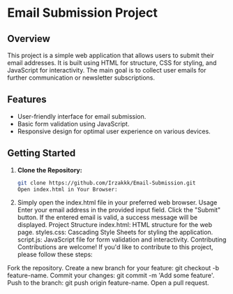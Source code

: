 # Email Submission Project

## Overview

This project is a simple web application that allows users to submit their email addresses. It is built using HTML for structure, CSS for styling, and JavaScript for interactivity. The main goal is to collect user emails for further communication or newsletter subscriptions.

## Features

- User-friendly interface for email submission.
- Basic form validation using JavaScript.
- Responsive design for optimal user experience on various devices.

## Getting Started

1. **Clone the Repository:**
   ```bash
   git clone https://github.com/Irzakkk/Email-Submission.git
   Open index.html in Your Browser:

2. Simply open the index.html file in your preferred web browser.
Usage
Enter your email address in the provided input field.
Click the "Submit" button.
If the entered email is valid, a success message will be displayed.
Project Structure
index.html: HTML structure for the web page.
styles.css: Cascading Style Sheets for styling the application.
script.js: JavaScript file for form validation and interactivity.
Contributing
Contributions are welcome! If you'd like to contribute to this project, please follow these steps:

Fork the repository.
Create a new branch for your feature: git checkout -b feature-name.
Commit your changes: git commit -m 'Add some feature'.
Push to the branch: git push origin feature-name.
Open a pull request.
